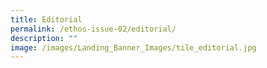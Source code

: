 ```yaml
---
title: Editorial
permalink: /ethos-issue-02/editorial/
description: ""
image: /images/Landing_Banner_Images/tile_editorial.jpg
---
```

